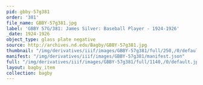 ```yaml
---
pid: gbby-57g381
order: '381'
file_name: GBBY-57g381.jpg
label: 'GBBY 57G/381: James Silver: Baseball Player - 1924-1926'
_date: 1924-1926
object_type: glass plate negative
source: http://archives.nd.edu/Bagby/GBBY-57g381.jpg
thumbnail: "/img/derivatives/iiif/images/GBBY-57g381/full/250,/0/default.jpg"
manifest: "/img/derivatives/iiif/images/GBBY-57g381/manifest.json"
full: "/img/derivatives/iiif/images/GBBY-57g381/full/1140,/0/default.jpg"
layout: bagby_item
collection: bagby
---
```

